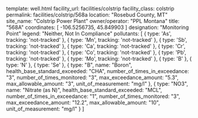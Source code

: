 template: well.html
facility_url: facilities/colstrip
facility_class: colstrip
permalink: facilities/colstrip/568a
location: "Rosebud County, MT"
site_name: "Colstrip Power Plant"
owner/operator: "PPL Montana"
title: "568A"
coordinates: [
  -106.5256735,
  45.849903
]
designation: "Monitoring Point"
legend: "Neither,  Not In Compliance"
pollutants: [
    {
      type: 'As',
      tracking: 'not-tracked'
    },
    {
      type: 'Mn',
      tracking: 'not-tracked'
    },
    {
      type: 'Sb',
      tracking: 'not-tracked'
    },
    {
      type: 'Ca',
      tracking: 'not-tracked'
    },
    {
      type: 'Cr',
      tracking: 'not-tracked'
    },
    {
      type: 'Co',
      tracking: 'not-tracked'
    },
    {
      type: 'Pb',
      tracking: 'not-tracked'
    },
    {
      type: 'Mo',
      tracking: 'not-tracked'
    },
    {
      type: 'B'
    },
    {
      type: 'N'
    },
    {
      type: 'Se'
    },  {
  type: "B",
  name: "Boron",
  health_base_standard_exceeded: "CHA",
  number_of_times_in_exceedance: "3",
  number_of_times_monitored: "3",
  max_exceedance_amount: "5.3",
  max_allowable_amount: "3",
  unit_of_measurement: "mg/l"
  },
  {
  type: "NO3",
  name: "Nitrate (as N)",
  health_base_standard_exceeded: "MCL",
  number_of_times_in_exceedance: "1",
  number_of_times_monitored: "3",
  max_exceedance_amount: "12.2",
  max_allowable_amount: "10",
  unit_of_measurement: "mg/l"
  }
]
